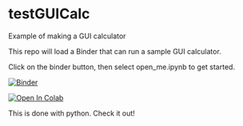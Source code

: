 # testGUICalc
Example of making a GUI calculator

This repo will load a Binder that can run a sample GUI calculator.

Click on the binder button, then select open_me.ipynb to get started.

[![Binder](https://mybinder.org/badge_logo.svg)](https://mybinder.org/v2/gh/jfell13/testGUICalc/master)

[![Open In Colab](https://colab.research.google.com/assets/colab-badge.svg)](https://colab.research.google.com/github/jfell13/testGUICalc/master/open_me.ipynb)

This is done with python. Check it out!
